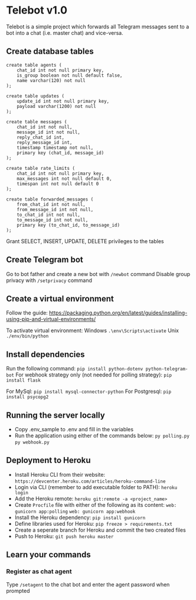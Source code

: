 # Telebot v1.0
Telebot is a simple project which forwards all Telegram messages sent to a bot into a chat (i.e. master chat) and vice-versa.

## Create database tables
```
create table agents (
    chat_id int not null primary key,
    is_group boolean not null default false,
    name varchar(120) not null
);

create table updates (
    update_id int not null primary key,
    payload varchar(1200) not null
);

create table messages (
    chat_id int not null,
    message_id int not null,
    reply_chat_id int,
    reply_message_id int,
    timestamp timestamp not null,
    primary key (chat_id, message_id)
);

create table rate_limits (
    chat_id int not null primary key,
    max_messages int not null default 0,
    timespan int not null default 0
);

create table forwarded_messages (
    from_chat_id int not null,
    from_message_id int not null,
    to_chat_id int not null,
    to_message_id int not null,
    primary key (to_chat_id, to_message_id)
);
```

Grant SELECT, INSERT, UPDATE, DELETE privileges to the tables

## Create Telegram bot
Go to bot father and create a new bot with `/newbot` command
Disable group privacy with `/setprivacy` command

## Create a virtual environment
Follow the guide:
https://packaging.python.org/en/latest/guides/installing-using-pip-and-virtual-environments/

To activate virtual environment:
Windows `.\env\Scripts\activate`
Unix `./env/bin/python`

## Install dependencies
Run the following command:
`pip install python-dotenv python-telegram-bot`
For webhook strategy only (not needed for polling strategy):
`pip install flask`

For MySql:
`pip install mysql-connector-python`
For Postgresql:
`pip install psycopg2`

## Running the server locally
- Copy .env_sample to .env and fill in the variables
- Run the application using either of the commands below:
`py polling.py`
`py webhook.py`

## Deployment to Heroku
- Install Heroku CLI from their website:
`https://devcenter.heroku.com/articles/heroku-command-line`
- Login via CLI (remember to add executable folder to PATH):
`heroku login`
- Add the Heroku remote:
`heroku git:remote -a <project_name>`
- Create `Procfile` file with either of the following as its content:
`web: gunicorn app:polling`
`web: gunicorn app:webhook`
- Install the Heroku dependency:
`pip install gunicorn`
- Define libraries used for Heroku:
`pip freeze > requirements.txt`
- Create a seperate branch for Heroku and commit the two created files
- Push to Heroku:
`git push heroku master`

## Learn your commands
### Register as chat agent
Type `/setagent` to the chat bot and enter the agent password when prompted
